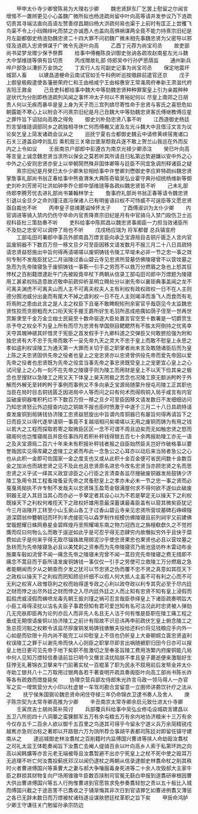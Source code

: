 <!-- { "loadSidebar": true } -->
　　甲申太仆寺少卿曾陈易为大理右少卿
　　魏忠贤辞东厂乞罢上慰留之尔闻言增惕不一置辨更见小心盖魏广微所拟也杨涟疏尚留中叶向高等请并发参议乃下涟疏切责其寻端沽直向高语左赞善缪昌期曰杨大洪疏何易也渠于上前时有匡正上尝攫飞鸟渠不令上小珰赐绯叱而禁之亦诚悫人也盖向高惧祸谋两全竟不能力持熹宗旧纪是月左副都御史杨涟劾魏忠贤二十四大罪不问初魏广微未相先事魏忠贤为父密导以邪径及涟疏入忠贤惧谋于广微令先逐叶向高
　　乙酉丁元荐为尚宝司丞
　　故吏部尚书梁梦龙赠少保予祭葬
　　给事中傅櫆陈良训御史张讷各疏攻赵南星左光斗魏大中邹维琏等俱有旨切责
　　丙戌赠故礼部  侍郎吴中行孙俨思荫监
　　通州新兵哗户部急以漕折万金饷之
　　丁亥行人左司副史记事为尚宝司丞
　　保定地震坏城郭人畜
　　以建昌道梗命云南试官如壬午科例听巡按徵辟前遣官还京
　　戊子上御皇极殿遣使各藩册荣府仁和王由棓咸宁王由榕惠安王常渑周府奉新王肃滋代府吉阳王鼐金
　　己丑吏科都给事中魏大中等劾魏忠贤种种罪案皇上引为亲裁种种逆状代为分剖即杨涟疏列风闻之事怀冲太子何以不育裕妃何以  尽皇上南郊之日胡贵人何以无疾而暴卒是皇上身为天子而三宫列嫔尽寄性命于忠贤与客氏之喜怒危如朝露能不寒心上以附会不问熹宗旧纪是月己丑魏大中等劾魏忠贤客氏傅继教傅应星之罪忤旨下诏狱向高救之得免
　　御史刘朴劾忠贤八事不听
　　江西道御史杨廷烈言邹维琏调部同乡之疏独相寻休亡何而傅櫆又波及左光斗魏大中且借汪文言为议论矣乞皇上简发诸疏会议从之
　　巡抚宁夏右佥都御史魏云中请修黄峡宿嵬诸口石关三道盖自哱刘乱后  乘机毁三关墩台堡渐颓我兵遂不敢上贺兰山我巡在外而反内之上令如议
　　壬辰南京户部郎中彭遵古为南京光禄少卿添注
　　癸巳叶向高等言皇上诚念魏忠贤当求所以保全之莫若听其所请且归私第远势避嫌以安中外之心中外之心安则忠贤亦安上以举朝鬨然殊非国体卿等与廷臣不同宜急调剂释诸臣之疑
　　熹宗旧纪是月癸巳太仆少卿朱钦相给事中许誉卿刘懋御史李应昇特疏纠魏忠贤掌詹事礼部尚书翁正春给事中熊奋渭朱大典陈奇瑜吴弘业霍守典孙绍统杨维新等御史刘朴刘芳房可壮洪如钟李乔仑郎中邹维琏等各疏纠魏忠贤皆不听
　　己未礼部  侍郎李腾芳忧去进礼部尚书兼翰林学士
　　詹事府礼部尚书翁正春等请令魏忠贤引退以全旦夕之命刘瑾汪直冯保诸人已有明鉴语曰权不可恃威不可逞臣等又愿忠贤亟自裁也不听
　　丙申皇子慈焴薨谥悼怀太子
　　丁酉傅淑训为太仆少卿
　　内官调进等骑入禁内仍伤守卒命内官责降熹宗旧纪是月有中官骑马入禁门殴伤卫士巡视科臣杜三策劾奏不听
　　吏科给事中陈熙昌以魏忠贤事阁臣一力担当效诸臣所不及劾之忠安可以调停了局也不听
　　戊戌杨应瑞为  将军都督  总兵镇宣府
　　工部屯田司署郎中事员外郎南昌万燝言臣向承乏宝源局目击铜斤匮乏人言内官监废铜器不下数百万但一移文旦夕可至臣因移文请发数月不报三月二十八日具疏特请忠贤益怒施出中旨何得再请嗟嗟以废铜铸钱令陵工早竣未必非一节之忠一事之效何专制不发哉臣犹记二月诣陵过香山碧云寺见忠贤所营墓仿佛陵寝曾不以营坟墓之急而为先帝陵寝急于废铜铸钱一事靳一引手之劳而不以救万分燃眉之急也上怒其狂悖杖之百削籍燝逮赴午门先被殴竟卒杖下两朝从信录工部屯田司郎中万燝题为陵寝用工甚紧权珰造意故迟敬申前疏仰祈圣明立赐处分以谢先帝以襄钜典事盖闻之龙不可离夫渊虎不可离夫山而人主不可离夫权夫人主有利权有政权政权一日不在人主则德分囿池威分出彘而有尾大不掉之虞利权一日不在人主则竭泽而渔飞人而食而有毛将焉附之患由此言之是人主之权臣下且毫不敢睥睨矧刑余宦官乎哉窃见今太监魏忠贤性狡而贪胆粗而大口衔天宪手握王爵所好生毛羽所恶成疮痍如荫子侄至一世再世赏厮隶至千金万金立枷士民毙至十数命驱逐大臣处置言官空至十数署是一切爵赏生杀予夺之权全不为皇上所有而尽为忠贤有举国侧目鳃鳃然有不胜太阿倒持之忧焉幸天夺其魄神禠其奸借灵于宪臣之首发假手于九卿科道之交弹臣又何敢摭拾强为附和独忠贤有大不忠于先帝而敢不一妥先帝九天之灵大不忠于皇上而敢不慰皇上永思之孝如盗利权误陵工为通天第一大罪而关切于臣之职掌者尚未言及敢随诸臣后而为皇上陈之夫忠贤固供先帝之役者也皇上之宠忠贤亦以忠贤曾供役先帝而爱先帝因以爱先帝之役者也忠贤既为先帝之役宜当事先帝之事忠贤既受皇上之宠更宜心皇上之心试问皇上之心有一刻不在先帝之陵寝乎则为陵工而用财是皇上不以天下俭其亲之极念也至搜财以急陵工之用又天下体皇上昊天罔极之苦念也况陵工原无额派盻盻于外解而外解无至转盻盻于事例而事例又不多向承乏宝源局随蒙升授屯司陵工正其职也当臣在局时目击铜钱匮乏因进局中人等而问之曰有何术而得购铜入局乎咸言有内官监破废铜器堆积朽烂不下数百万但一移之旦夕可至臣因移文请发数日不发细细访问乃知忠贤怒云外边擅查内边之铜故不报也臣时愤激于中遂于三月二十八日具疏特请查发废铜到局铸钱协济陵工忠贤益怒旋出中旨谓内库铜器已有屡旨何得再请旨下之日而臣又以得代遂举请铜一事竟不复越俎相问矣嗟嗟以无用之废铜而铸为有用之钱以若大之工程而探取若寄之取微臣区区一念不可谓不周且迫矣而无如触忠贤之怒而寝阁何也岂惟寝阁且并臣任事四月若积补秤钱得银五百七十余两报助陵工亦无一语之及夫宝源局二百六十年来未有积报补秤钱者报之自臣始然臣夫岂好作破格事以要誉哉因实见得库藏之虚陵工之紧而布此一念急公之心耳亦以动后来当局者急公之心也从此积一金即可佐国家一金之度支也又或从此积十金百金便可省民间数十金数百金之加派也而胡忠贤之见不及此也且忠贤原名进忠今改名忠贤当亦顾忠贤之名而思忠贤之义乎试一绎其义政宜谅臣之心行臣之言清查各监尽搜破废铜器发局鼓铸少济陵工急用令其工程蚤竣蚤妥先帝之灵蚤慰皇上之孝亦未必未一节之忠一事之贤而必戛戛焉拗执不许专制不发哉夫以忠贤珠玉盈笥金银满屋何求不得何欲不遂似此破废铜器无足入其目当其心而亦必一手拏定者其设心以为不若是拏定无以操天下之利权既操天下之利权何难揽天下之政权奸雄用意最深蓄谋最毒臣盖有以窥其微矣臣犹记今三月诣陵开工转至小山玉泉山各工于过香山碧云寺亲见忠贤所营坟墓碑石峥嵘隧道深閟翁仲簪朝冠而环列羊虎接驼马以森罗制作规模仿佛陵寝且前列祠宇又前建佛堂璇题耀日蛛网悬星金碧辉煌丹垩照耀竭东南之物力冠西北之旃檀欷歔久之不觉拊膺而叹曰何物么么而敢于逞逆如此乎是可忍乎得无恣肆穷内故僭拟穷外乎且快于糜费如此乎是何来乎得无取尽锱铢故用掷泥沙乎使忠贤果忠也果贤也必且以营坟墓之急转而为先帝陵寝急必且以美梵刹之资奉而为先帝陵寝资乃凿池竖坊杵木雷动布金施粟车毂如流曾不闻一痛念先帝之陵寝未完曾不闻一蒿目完先帝陵寝之费无措即不痛念不蒿目而于臣所请发废铜铸钱一事仅仅一引手之劳使可立救陵工万分燃眉之急者能朝闻而夕从之朝查而夕发之犹可以节忠贤之伪而覆不忠不贤之真意如其揽天下之政权以操天下之利权而罔知顾忌纤细不以假人何大抵人主虽不可有利之心而不可无利之权宵人政惟窃利之权而始得遂专政之心利以政夺政以利专其究必至于尽内廷之财而悖之出尽外廷之财而悖之入尽内廷外廷之人而止知有忠贤不知有皇上浸假而狐假虎威浸假而螾喷龙毒先朝王振刘瑾之祸可忍言哉臣恭绎皇上下诸臣疏奏明旨大小臣工毋得渎扰以沽名夫臣子事君但知有君可爱岂知有名可沽况此时忠贤被人弹劾几无完肤即臣再为论列亦后人而非先人名且无人沽于何有惟是臣职在陵工痛工程之垂成无期恨请废铜以协济陵工之前计有阻故不识忌讳再申前疏伏乞皇上俯念陵工之急总揽河魁之权敕令该监尽摉废铜发局铸钱俵散夫役给还料价将见钱粮应手内外一心如是而钦限十月内尚不能完工以仰慰皇上不信也仍祈皇上大奋朝纲立寘忠贤盗利权误陵工之罪于以谢先帝而快人心则臣之职掌尽即言出祸随褫职归田今日亦可以报皇上他日更可见先帝于地下矣职不胜激切之至奉圣旨陵工费用浩繁内府废铜能几局中何人见知万燝轻信奏请前旨已明今又僭言渎扰陷朕不孝且皇子薨逝便来激聒好生狂悖无礼著锦衣卫拏来午门前著实杖一百棍革了职为民永不叙用前后发帑金并太仆寺助工银共八十二万取用过银两各若干著查明开疏具奏阁臣叶向高工部尚书陈长祚等各有疏救而燝旋毙矣
　　协理京营兵部左侍郎朱光祚言马政一领马得人一办官军之实一增筑营分大小印以杜虚冒一车驾司勘合宜留意一立圉师讲蒭饮针疗之法从之
　　抚宁侯朱国弼论魏忠贤命闲住夺禄三年仍命锦衣卫逮书奏人及舍人
　　庚子陈宗契为太常寺卿高推为少卿
　　辛丑南京太常寺卿余启元致仕进太仆寺卿
　　壬寅庶吉士胡尚英补简讨
　　兵部覆兵科给事中吴弘业修屯设城疏言建昌以五卫八所扼四十八洞寨之蛮猓额军五万有余屯粮五万有余内地协济粮米十三万有余今仅存五千二百余人欲以御千五百里之鸟道其可得乎今留永宁道义兵万余简精锐戍越嶲亦急则治标之著即以开路银六万为饷所荐佥事胡平表都司陈廷对即留任镇守建南从之
　　逮巡城御史林汝翥杖之百削籍时内监傅国兴曹进等挟人命劫殴汝翥杖之司礼太监王体乾奏闻旨下汝翥亡去阉人缇骑百余以叶向高乡人索于私第环訽之向高以闻韩爌等亦言元老无端被辱且汝翥暂避不出亦宁死皇上之杖不死中使之殴耳万无逃理不听亡何汝翥投蓟抚邓汉以闻仍逮杖之两朝从信录逮御史林翥命杖之削其秩时火者曹进傅国兴等乘曹大之妻与郝大争嚷服毒身死进等二十余人攻毁郝大主家牛臣之群掠其财物复向尸场用锥锥牛臣数百挟制司官冤无繇白申报到道翥研审根因曹大供出曹进傅国兴等五人行拘惟曹进到官愿笞求免参奏翥轻恕之责以五十板比入城而傅国兴截之于途恶詈不已翥收之于铺渐悔其非次日到官请罪乞如曹进例翥又薄惩之各已无辞未数日而万燝被杖诸珰遂设谋肤愬廷杖革职之旨下矣
　　甲辰命鸿胪少卿王守谦往关门勉留孙承宗防边
